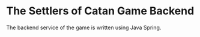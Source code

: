 # The Settlers of Catan Game Backend

The backend service of the game is written using Java Spring.
